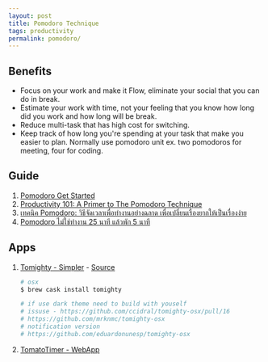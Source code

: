 ```yaml
---
layout: post
title: Pomodoro Technique
tags: productivity
permalink: pomodoro/
---
```


## Benefits

- Focus on your work and make it Flow, eliminate your social that you can do in break.
- Estimate your work with time, not your feeling that you know how long did you work and how long will be break.
- Reduce multi-task that has high cost for switching.
- Keep track of how long you're spending at your task that make you easier to plan. Normally use pomodoro unit ex. two pomodoros for meeting, four for coding.

## Guide
1. [Pomodoro Get Started](http://pomodorotechnique.com/get-started/)
2. [Productivity 101: A Primer to The Pomodoro Technique](http://lifehacker.com/productivity-101-a-primer-to-the-pomodoro-technique-1598992730)
4. [เทคนิค Pomodoro: วิธีจัดเวลาเพื่อทำงานอย่างฉลาด เพื่อเปลี่ยนเรื่องยากให้เป็นเรื่องง่าย](https://www.skilllane.com/blog/pomodoro-technique-to-improve-your-productivity)
3. [Pomodoro ไม่ใช่ทำงาน 25 นาที แล้วพัก 5 นาที](http://korn4d.com/2014/06/14/pomodoro-%E0%B9%84%E0%B8%A1%E0%B9%88%E0%B9%83%E0%B8%8A%E0%B9%88%E0%B8%97%E0%B8%B3%E0%B8%87%E0%B8%B2%E0%B8%99-25-%E0%B8%99%E0%B8%B2%E0%B8%97%E0%B8%B5-%E0%B9%81%E0%B8%A5%E0%B9%89%E0%B8%A7%E0%B8%9E/)

## Apps
1. [Tomighty - Simpler](http://www.tomighty.org) - [Source](https://github.com/ccidral/tomighty)

   ```sh
   # osx
   $ brew cask install tomighty
   
   # if use dark theme need to build with youself
   # issuse - https://github.com/ccidral/tomighty-osx/pull/16
   # https://github.com/mrknmc/tomighty-osx
   # notification version
   # https://github.com/eduardonunesp/tomighty-osx
   ```

 2. [TomatoTimer - WebApp](http://tomato-timer.com)
